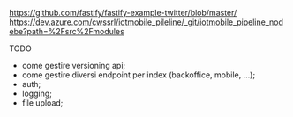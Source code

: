 https://github.com/fastify/fastify-example-twitter/blob/master/
https://dev.azure.com/cwssrl/iotmobile_pileline/_git/iotmobile_pipeline_nodebe?path=%2Fsrc%2Fmodules

TODO

- come gestire versioning api;
- come gestire diversi endpoint per index (backoffice, mobile, ...);
- auth;
- logging;
- file upload;
